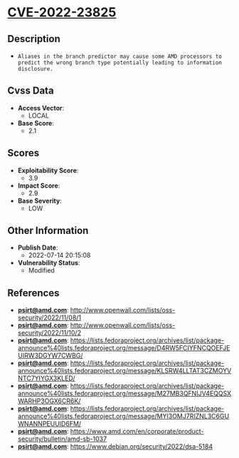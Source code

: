
# [CVE-2022-23825](http://www.openwall.com/lists/oss-security/2022/11/08/1)

## Description

- `Aliases in the branch predictor may cause some AMD processors to predict the wrong branch type potentially leading to information disclosure.`

## Cvss Data

- **Access Vector**:
  - LOCAL
- **Base Score**:
  - 2.1

## Scores

- **Exploitability Score**:
  - 3.9
- **Impact Score**:
  - 2.9
- **Base Severity**:
  - LOW

## Other Information

- **Publish Date**:
  - 2022-07-14 20:15:08
- **Vulnerability Status**:
  - Modified

## References

- **psirt@amd.com**: http://www.openwall.com/lists/oss-security/2022/11/08/1
- **psirt@amd.com**: http://www.openwall.com/lists/oss-security/2022/11/10/2
- **psirt@amd.com**: https://lists.fedoraproject.org/archives/list/package-announce%40lists.fedoraproject.org/message/D4RW5FCIYFNCQOEFJEUIRW3DGYW7CWBG/
- **psirt@amd.com**: https://lists.fedoraproject.org/archives/list/package-announce%40lists.fedoraproject.org/message/KLSRW4LLTAT3CZMOYVNTC7YIYGX3KLED/
- **psirt@amd.com**: https://lists.fedoraproject.org/archives/list/package-announce%40lists.fedoraproject.org/message/M27MB3QFNIJV4EQQSXWARHP3OGX6CR6K/
- **psirt@amd.com**: https://lists.fedoraproject.org/archives/list/package-announce%40lists.fedoraproject.org/message/MYI3OMJ7RIZNL3C6GUWNANNPEUUID6FM/
- **psirt@amd.com**: https://www.amd.com/en/corporate/product-security/bulletin/amd-sb-1037
- **psirt@amd.com**: https://www.debian.org/security/2022/dsa-5184
